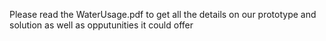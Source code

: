 Please read the WaterUsage.pdf to get all the details on our prototype and solution as well as opputunities it could offer
